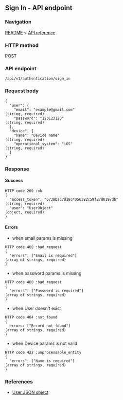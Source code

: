 ## Sign In - API endpoint

### Navigation
[README](../../../../README.md)
<
[API reference](../../../api_reference.md)

### HTTP method
POST

### API endpoint
`/api/v1/authentication/sign_in`

### Request body
```
{
  "user": {
    "email": "example@gmail.com"                                                (string, required)
    "password": "123123123"                                                     (string, required)
  },
  "device": {
    "name": "Device name"                                                       (string, required)
    "operational_system": "iOS"                                                 (string, required)
  }
}
```

### Response
#### Success
```
HTTP code 200 :ok
{
  "access_token": "673bbac7d18c4056382c59f27d0197db"                            (string, required)
  "user": "UserObject"                                                          (object, required)
}
```

#### Errors
- when email params is missing
```
HTTP code 400 :bad_request
{
  "errors": ["Email is required"]                                               (array of strings, required)
}
```

- when password params is missing
```
HTTP code 400 :bad_request
{
  "errors": ["Password is required"]                                            (array of strings, required)
}
```

- when User doesn't exist
```
HTTP code 404 :not_found
{
  errors: ["Record not found"]                                                  (array of strings, required)
}
```

- when Device params is not valid
```
HTTP code 422 :unprocessable_entity
{
  "errors": ["Name is required"]                                                (array of strings, required)
}
```

### References
- [User JSON object](../../../json_objects/user.md)
